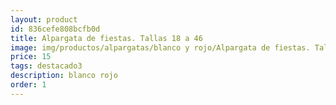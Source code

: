 ```yaml
---
layout: product
id: 836cefe808bcfb0d
title: Alpargata de fiestas. Tallas 18 a 46
image: img/productos/alpargatas/blanco y rojo/Alpargata de fiestas. Tallas 18 a 46=15=destacado3=blanco rojo.webp
price: 15
tags: destacado3
description: blanco rojo
order: 1
---
```

